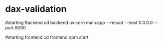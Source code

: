 # dax-validation
#starting Backend
cd backend
uvicorn main:app --reload --host 0.0.0.0 --port 8000

#starting frontend
cd frontend
npm start
